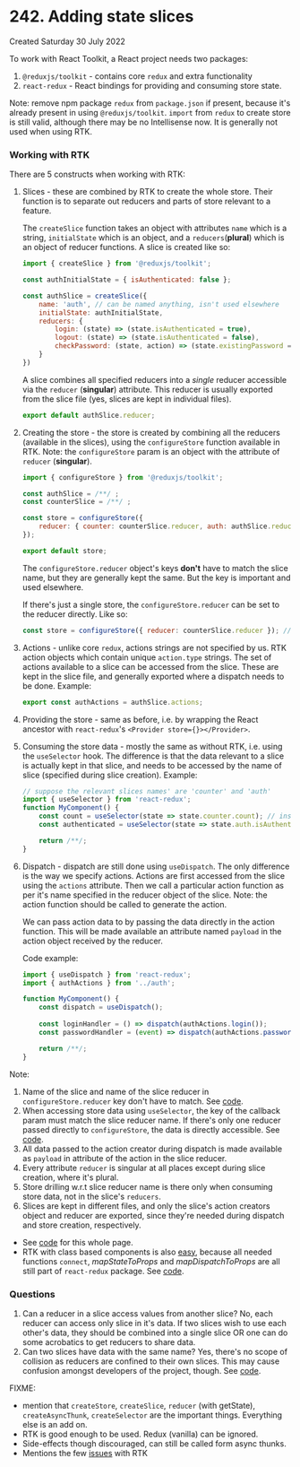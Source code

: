 # 242. Adding state slices
Created Saturday 30 July 2022

To work with React Toolkit, a React project needs two packages:
1. `@reduxjs/toolkit` - contains core `redux` and extra functionality
2. `react-redux` - React bindings for providing and consuming store state.
   
Note: remove npm package `redux` from `package.json` if present, because it's already present in using `@reduxjs/toolkit`. `import` from `redux` to create store is still valid, although there may be no Intellisense now. It is generally not used when using RTK.

### Working with RTK
There are 5 constructs when working with RTK:
1. Slices - these are combined by RTK to create the whole store. Their function is to separate out reducers and parts of store relevant to a feature. 
   
   The `createSlice` function takes an object with attributes `name` which is a string, `initialState` which is an object, and a `reducers`(**plural**) which is an object of reducer functions.
   A slice is created like so:
	```jsx
	import { createSlice } from '@reduxjs/toolkit';

	const authInitialState = { isAuthenticated: false };

	const authSlice = createSlice({
		name: 'auth', // can be named anything, isn't used elsewhere
		initialState: authInitialState,
		reducers: {
			login: (state) => (state.isAuthenticated = true),
			logout: (state) => (state.isAuthenticated = false),
			checkPassword: (state, action) => (state.existingPassword === action.payload.password)
		}
	})
	```
	
	A slice combines all specified reducers into a *single* reducer accessible via the `reducer` (**singular**) attribute. This reducer is usually exported from the slice file (yes, slices are kept in individual files).
	```jsx
	export default authSlice.reducer;
	```
2. Creating the store - the store is created by combining all the reducers (available in the slices), using the `configureStore` function available in RTK. Note: the `configureStore` param is an object with the attribute of `reducer` (**singular**).
	```jsx
	import { configureStore } from '@reduxjs/toolkit';
	
	const authSlice = /**/ ;
	const counterSlice = /**/ ;

	const store = configureStore({
		reducer: { counter: counterSlice.reducer, auth: authSlice.reducer }
	});

	export default store;
	```
	The `configureStore.reducer` object's keys **don't** have to match the slice name, but they are generally kept the same. But the key is important and used elsewhere.
	
	If there's just a single store, the `configureStore.reducer` can be set to the reducer directly. Like so:
	```jsx
	const store = configureStore({ reducer: counterSlice.reducer }); // also OK
	```
3. Actions - unlike core `redux`, actions strings are not specified by us. RTK action objects which contain unique `action.type` strings. The set of actions available to a slice can be accessed from the slice. These are kept in the slice file, and generally exported where a dispatch needs to be done. Example:
	```jsx
	export const authActions = authSlice.actions;
	```
1. Providing the store - same as before, i.e. by wrapping the React ancestor with `react-redux`'s `<Provider store={}></Provider>`.
2. Consuming the store data - mostly the same as without RTK, i.e. using the `useSelector` hook. The difference is that the data relevant to a slice is actually kept in that slice, and needs to be accessed by the name of slice (specified during slice creation). Example:
	```jsx
	// suppose the relevant slices names' are 'counter' and 'auth'
	import { useSelector } from 'react-redux';
	function MyComponent() {
		const count = useSelector(state => state.counter.count); // instead of state.count
		const authenticated = useSelector(state => state.auth.isAuthenticated);

		return /**/;
	}
	```
6. Dispatch - dispatch are still done using `useDispatch`. The only difference is the way we specify actions. Actions are first accessed from the slice using the `actions` attribute. Then we call a particular action function as per it's name specified in the reducer object of the slice. Note: the action function should be called to generate the action.
   
   We can pass action data to by passing the data directly in the action function. This will be made available an attribute named `payload` in the action object received by the reducer.
   
   Code example:
	```jsx
	import { useDispatch } from 'react-redux';
	import { authActions } from '../auth';

	function MyComponent() {
		const dispatch = useDispatch();
		
		const loginHandler = () => dispatch(authActions.login());
		const passwordHandler = (event) => dispatch(authActions.passwordCheck(event.target.value));

		return /**/;
	}
	```

Note:
1. Name of the slice and name of the slice reducer in `configureStore.reducer` key don't have to match. See [code](https://github.com/exemplar-codes/react-redux-demo/commit/8a09aa87c7c538848d12bcc0774e9c064b6db451).
2. When accessing store data using `useSelector`, the key of the callback param must match the slice reducer name. If there's only one reducer passed directly to `configureStore`, the data is directly accessible. See [code](https://github.com/exemplar-codes/react-redux-demo/commit/d5ca4e7de8525e6a536506f6ff5f29e61acefc2e#diff-5541be143e3e2a0dcdfefeb9ca7c2ac4cb3eb7965e000bd10669f31f125755cf).
3. All data passed to the action creator during dispatch is made available as `payload` in attribute of the action in the slice reducer.
4. Every attribute `reducer` is singular at all places except during slice creation, where it's plural.
5. Store drilling w.r.t slice reducer name is there only when consuming store data, not in the slice's `reducers`.
6. Slices are kept in different files, and only the slice's action creators object and reducer are exported, since they're needed during dispatch and store creation, respectively.

- See [code](https://github.com/exemplar-codes/react-redux-demo/commit/1546db08861125733265e11773d1909acf3fc30c) for this whole page.
- RTK with class based components is also [easy](./237_Redux_with_React_for_class_components.md), because all needed functions `connect`, *mapStateToProps* and *mapDispatchToProps* are all still part of `react-redux` package. See [code](https://github.com/exemplar-codes/react-redux-demo/commit/7c8c403f547abeaf542ff73cb052e1dd46db04a2).


### Questions
1. Can a reducer in a slice access values from another slice? No, each reducer can access only slice in it's data. If two slices wish to use each other's data, they should be combined into a single slice OR one can do some acrobatics to get reducers to share data.
2. Can two slices have data with the same name? Yes, there's no scope of collision as reducers are confined to their own slices. This may cause confusion amongst developers of the project, though. See [code](https://github.com/exemplar-codes/react-redux-demo/commit/8d2ef9f3838979384acec94cb51cf64bfcaff0ca).


FIXME: 
- mention that `createStore`, `createSlice`, `reducer` (with getState), `createAsyncThunk`, `createSelector` are the important things. Everything else is an add on.
- RTK is good enough to be used. Redux (vanilla) can be ignored.
- Side-effects though discouraged, can still be called form async thunks.
- Mentions the few [issues](https://github.com/sanjar-notes/react/issues/33) with RTK